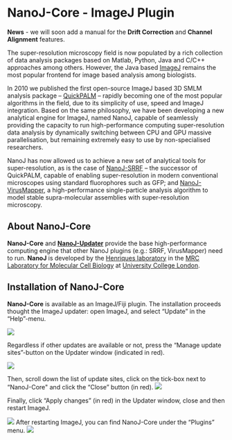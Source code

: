 # NanoJ-Core - ImageJ Plugin #

**News** - we will soon add a manual for the **Drift Correction** and **Channel Alignment** features.

The super-resolution microscopy field is now populated by a rich collection of data analysis packages based on Matlab, Python, Java and C/C++ approaches among others. However, the Java based [ImageJ](http://imagej.net/Welcome) remains the most popular frontend for image based analysis among biologists. 

In 2010 we published the first open-source ImageJ based 3D SMLM analysis package – [QuickPALM](http://www.nature.com/nmeth/journal/v7/n5/full/nmeth0510-339.html) – rapidly becoming one of the most popular algorithms in the field, due to its simplicity of use, speed and ImageJ integration. Based on the same philosophy, we have been developing a new analytical engine for ImageJ, named NanoJ, capable of seamlessly providing the capacity to run high-performance computing super-resolution data analysis by dynamically switching between CPU and GPU massive parallelisation, but remaining extremely easy to use by non-specialised researchers. 

NanoJ has now allowed us to achieve a new set of analytical tools for super-resolution, as is the case 
of [NanoJ-SRRF](https://bitbucket.org/rhenriqueslab/nanoj-srrf) – the successor of QuickPALM, capable of enabling super-resolution in modern conventional microscopes using standard fluorophores such as GFP; and [NanoJ-VirusMapper](https://bitbucket.org/rhenriqueslab/nanoj-virusmapper), a high-performance single-particle analysis algorithm to model stable supra-molecular assemblies with super-resolution microscopy. 

## About NanoJ-Core ##

**NanoJ-Core** and **[NanoJ-Updater](https://bitbucket.org/rhenriqueslab/nanoj-updater)** provide the base high-performance computing engine that other NanoJ plugins (e.g.: SRRF, VirusMapper) need to run. **NanoJ** is developed by the [Henriques laboratory](http://www.ucl.ac.uk/lmcb/users/ricardo-henriques) in the [MRC Laboratory for Molecular Cell Biology](http://www.ucl.ac.uk/lmcb/) at [University College London](http://www.ucl.ac.uk/).

## Installation of NanoJ-Core ##

**NanoJ-Core** is available as an ImageJ/Fiji plugin. The installation proceeds thought the ImageJ updater: open ImageJ, and select “Update” in the “Help”-menu.

![][0]

Regardless if other updates are available or not, press the “Manage update sites”-button on the Updater window (indicated in red). 

![][1]

Then, scroll down the list of update sites, click on the tick-box next to “NanoJ-Core" and click the “Close” button (in red). 
![][2]

Finally, click “Apply changes” (in red) in the Updater window, close and then restart ImageJ.
 
![][3]
After restarting ImageJ, you can find NanoJ-Core under the “Plugins” menu.
![][4]

[0]: https://github.com/HenriquesLab/NanoJ-Core/tree/master/Core/src/WikiImages/0.png
[1]: https://github.com/HenriquesLab/NanoJ-Core/tree/master/WikiFiles/1.png
[2]: https://github.com/HenriquesLab/NanoJ-Core/tree/master/WikiFiles/2.png
[3]: https://github.com/HenriquesLab/NanoJ-Core/tree/master/WikiFiles/3.png
[4]: https://github.com/HenriquesLab/NanoJ-Core/tree/master/WikiFiles/4.png
 
